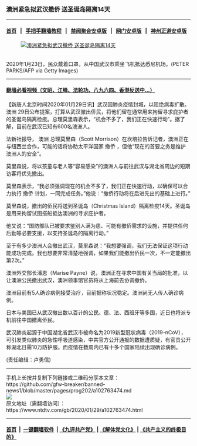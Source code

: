 ### 澳洲紧急拟武汉撤侨 送圣诞岛隔离14天
------------------------

#### [首页](https://github.com/gfw-breaker/banned-news1/blob/master/README.md) &nbsp;&nbsp;|&nbsp;&nbsp; [手把手翻墙教程](https://github.com/gfw-breaker/guides/wiki) &nbsp;&nbsp;|&nbsp;&nbsp; [禁闻聚合安卓版](https://github.com/gfw-breaker/bn-android) &nbsp;&nbsp;|&nbsp;&nbsp; [网门安卓版](https://github.com/oGate2/oGate) &nbsp;&nbsp;|&nbsp;&nbsp; [神州正道安卓版](https://github.com/SzzdOgate/update) 



<div><div class="featured_image">
 <a href="https://i.ntdtv.com/assets/uploads/2020/01/GettyImages-1195361353.jpg" target="_blank">
  <figure>
   <img alt="澳洲紧急拟武汉撤侨 送圣诞岛隔离14天" src="https://i.ntdtv.com/assets/uploads/2020/01/GettyImages-1195361353-800x450.jpg"/>
  </figure><br/>
 </a>
 <span class="caption">
  2020年1月23日，民众戴着口罩，从中国武汉市乘坐飞机抵达悉尼机场。(PETER PARKS/AFP via Getty Images)
 </span>
</div>
</div><hr/>

#### [翻墙必看视频（文昭、江峰、法轮功、八九六四、香港反送中...）](http://167.172.214.107/home.html)

<div><div class="post_content" itemprop="articleBody">
 <p>
  【新唐人北京时间2020年01月29日讯】武汉因肺炎疫情封城，以阻绝病毒扩散。
  <ok href="https://www.ntdtv.com/gb/澳洲.htm">
   澳洲
  </ok>
  29日公布提案，打算从武汉撤出侨民，将他们留在通常用来拘留寻求庇护者的圣诞岛隔离检疫。总理莫里森表示，“机会不多了，我们正在快速行动”。据了解，目前在武汉已知有600名澳洲人。
 </p>
 <p>
  法新社报导，
  <ok href="https://www.ntdtv.com/gb/澳洲.htm">
   澳洲
  </ok>
  总理莫里森（Scott Morrison）在坎培拉告诉记者，澳洲正在与纽西兰合作，可能的话将协助太平洋国家
  <ok href="https://www.ntdtv.com/gb/撤侨.htm">
   撤侨
  </ok>
  ，但他“现在的首要之务是维护澳洲人的安全”。
 </p>
 <p>
  莫里森说，将以孩童与老人等“容易感染”的澳洲人与前往武汉与湖北省周边的短期访客将优先撤出。
 </p>
 <p>
  莫里森表示，“我必须强调现在的机会不多了，我们正在快速行动，以确保可以合力执行
  <ok href="https://www.ntdtv.com/gb/撤侨.htm">
   撤侨
  </ok>
  计划，一同完成任务。”他说：“撤侨行动将在后进先出的基础上进行。”
 </p>
 <p>
  莫里森说，撤出的侨民将送到圣诞岛（Christmas Island）隔离检疫14天。圣诞岛是用来拘留试图搭船抵达澳洲的寻求庇护者。
 </p>
 <p>
  他又说：“国防部队已被要求鉴别人满为患、可能有撤侨需求的设施，并提供任何后勤等必要支援，以支持圣诞岛的隔离行动。”
 </p>
 <p>
  至于有多少澳洲人会撤出武汉，莫里森说：“我想要强调，我们无法保证这项行动能成功完成。我也想要非常清楚地强调，如果我们能撤出侨民一次，不一定能撤出第2次。”
 </p>
 <p>
  澳洲外交部长潘恩（Marise Payne）说，澳洲正在寻求中国有关当局的批准，以让澳洲公民撤出武汉，澳洲领事馆官员将从上海前去协调撤侨。
 </p>
 <p>
  澳洲目前有5人确诊病例接受治疗，目前据称状况稳定。澳洲尚无人传人确诊病例。
 </p>
 <p>
  日本与美国已从武汉撤出数以百计的公民。德、法、西班牙等多国，近日也将派专机前往中国撤离侨民。
 </p>
 <p>
  武汉肺炎起源于中国湖北省武汉市被命名为2019新型冠状病毒（2019-nCoV），可引发类似肺炎的急性呼吸道感染，中共官方公开通报的数据遭质疑，有官员公开称湖北日需10万防护服。而疫情在数周内已有十多个国家陆续出现确诊病例。
 </p>
 <p>
  (责任编辑：卢勇信)
 </p>
 <div class="single_ad">
 </div>
</div>
</div>
<hr/>
手机上长按并复制下列链接或二维码分享本文章：<br/>
https://github.com/gfw-breaker/banned-news1/blob/master/pages/prog202/a102763474.md <br/>
<a href='https://github.com/gfw-breaker/banned-news1/blob/master/pages/prog202/a102763474.md'><img src='https://github.com/gfw-breaker/banned-news1/blob/master/pages/prog202/a102763474.md.png'/></a> <br/>
原文地址（需翻墙访问）：https://www.ntdtv.com/gb/2020/01/29/a102763474.html


------------------------
#### [首页](https://github.com/gfw-breaker/banned-news1/blob/master/README.md) &nbsp;|&nbsp; [一键翻墙软件](https://github.com/gfw-breaker/nogfw/blob/master/README.md) &nbsp;| [《九评共产党》](https://github.com/gfw-breaker/9ping.md/blob/master/README.md#九评之一评共产党是什么) | [《解体党文化》](https://github.com/gfw-breaker/jtdwh.md/blob/master/README.md) | [《共产主义的终极目的》](https://github.com/gfw-breaker/gczydzjmd.md/blob/master/README.md)


<img src='http://gfw-breaker.win/banned-news/pages/prog202/a102763474.md' width='0px' height='0px'/>